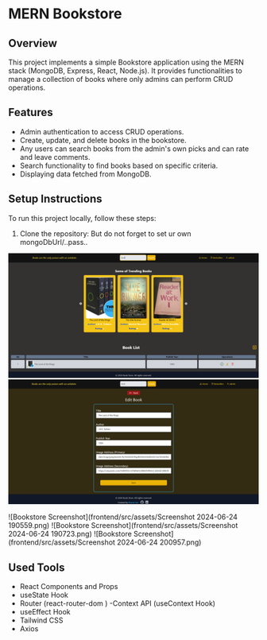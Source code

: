 # MERN Bookstore

## Overview

This project implements a simple Bookstore application using the MERN stack (MongoDB, Express, React, Node.js). It provides functionalities to manage a collection of books where only admins can perform CRUD operations.

## Features

- Admin authentication to access CRUD operations.
- Create, update, and delete books in the bookstore.
- Any users can search books from the admin's own picks and can rate and leave comments.
- Search functionality to find books based on specific criteria.
- Displaying data fetched from MongoDB.

## Setup Instructions

To run this project locally, follow these steps:

1. Clone the repository: But do not forget to set ur own mongoDbUrl/..pass..

![Bookstore Screenshot](frontend/src/assets/Screenshot%202024-06-24%20190524.png)
![Bookstore Screenshot](frontend/src/assets/Screenshot%202024-06-24%20190548.png)

![Bookstore Screenshot](frontend/src/assets/Screenshot 2024-06-24 190559.png)
![Bookstore Screenshot](frontend/src/assets/Screenshot 2024-06-24 190723.png)
![Bookstore Screenshot](frontend/src/assets/Screenshot 2024-06-24 200957.png)



## Used Tools
- React Components and Props
- useState Hook
- Router (react-router-dom )
-Context API (useContext Hook)
- useEffect Hook
- Tailwind CSS
- Axios




